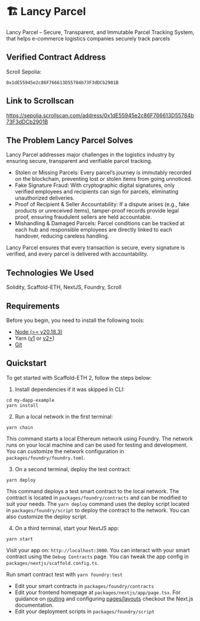 # 🏗 Lancy Parcel

Lancy Parcel – Secure, Transparent, and Immutable Parcel Tracking System, that helps e-commerce logistics companies securely track parcels

## Verified Contract Address

Scroll Sepolia:

```
0x1dE55945e2c86F766613D55784b73F3dDCb2901B
```

## Link to Scrollscan

https://sepolia.scrollscan.com/address/0x1dE55945e2c86F766613D55784b73F3dDCb2901B

## The Problem Lancy Parcel Solves

Lancy Parcel addresses major challenges in the logistics industry by ensuring secure, transparent and verifiable parcel tracking.

-   Stolen or Missing Parcels: Every parcel’s journey is immutably recorded on the blockchain, preventing lost or stolen items from going unnoticed.
-   Fake Signature Fraud: With cryptographic digital signatures, only verified employees and recipients can sign for parcels, eliminating unauthorized deliveries.
-   Proof of Recipient & Seller Accountability: If a dispute arises (e.g., fake products or unreceived items), tamper-proof records provide legal proof, ensuring fraudulent sellers are held accountable.
-   Mishandling & Damaged Parcels: Parcel conditions can be tracked at each hub and responsible employees are directly linked to each handover, reducing careless handling.

Lancy Parcel ensures that every transaction is secure, every signature is verified, and every parcel is delivered with accountability.

## Technologies We Used

Solidity, Scaffold-ETH, NextJS, Foundry, Scroll

## Requirements

Before you begin, you need to install the following tools:

-   [Node (>= v20.18.3)](https://nodejs.org/en/download/)
-   Yarn ([v1](https://classic.yarnpkg.com/en/docs/install/) or [v2+](https://yarnpkg.com/getting-started/install))
-   [Git](https://git-scm.com/downloads)

## Quickstart

To get started with Scaffold-ETH 2, follow the steps below:

1. Install dependencies if it was skipped in CLI:

```
cd my-dapp-example
yarn install
```

2. Run a local network in the first terminal:

```
yarn chain
```

This command starts a local Ethereum network using Foundry. The network runs on your local machine and can be used for testing and development. You can customize the network configuration in `packages/foundry/foundry.toml`.

3. On a second terminal, deploy the test contract:

```
yarn deploy
```

This command deploys a test smart contract to the local network. The contract is located in `packages/foundry/contracts` and can be modified to suit your needs. The `yarn deploy` command uses the deploy script located in `packages/foundry/script` to deploy the contract to the network. You can also customize the deploy script.

4. On a third terminal, start your NextJS app:

```
yarn start
```

Visit your app on: `http://localhost:3000`. You can interact with your smart contract using the `Debug Contracts` page. You can tweak the app config in `packages/nextjs/scaffold.config.ts`.

Run smart contract test with `yarn foundry:test`

-   Edit your smart contracts in `packages/foundry/contracts`
-   Edit your frontend homepage at `packages/nextjs/app/page.tsx`. For guidance on [routing](https://nextjs.org/docs/app/building-your-application/routing/defining-routes) and configuring [pages/layouts](https://nextjs.org/docs/app/building-your-application/routing/pages-and-layouts) checkout the Next.js documentation.
-   Edit your deployment scripts in `packages/foundry/script`

